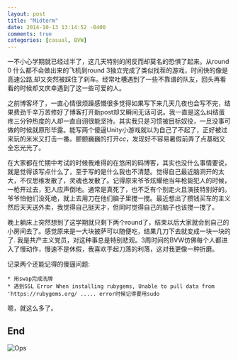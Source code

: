 ```yaml
---
layout: post
title: "Midterm"
date: 2014-10-13 13:14:52 -0400
comments: true
categories: [casual, BVW]
---
```

一不小心学期就已经过半了，这几天特别的闲反而却莫名的恐惧了起来。从round 0 什么都不会做出来的飞机到round 3独立完成了类似找茬的游戏，时间快的像是高速公路,却又突然被踩住了刹车。经常吐槽遇到了一些不靠谱的队友，回头再看看的时候却又庆幸遇到了这一些可爱的人。

之前博客坏了，一直心情很烦躁感慨很多觉得如果写下来几天几夜也会写不完，结果费劲千辛万苦修好了博客打开新post却又瞬间无话可说。我一直是这么纠结蛋疼三分钟热度的人却一直自诩很能坚持。其实我只是习惯被目标奴役，一旦没事可做的时候就原形毕露。能写两个傻逼Unity小游戏就以为自己了不起了，正好被过来玩的米米又打击一番。颤颤巍巍的打开*cc*，发现好不容易暑假前弄了点基础又全忘光光了。

在大家都在忙期中考试的时候我难得的在悠闲的码博客，其实也没什么事情要说，就是觉得该写点什么了，至于写的是什么我也不清楚。觉得自己最近脑洞开的太大，不仅思维发散了，灵魂也发散了。记得原来爷爷炫耀他当年枪毙犯人的时候，一枪开过去，犯人应声倒地。通常是真死了，也不乏有个别走火且演技特别好的。爷爷怕他们没死绝，就上去用刀在他们脑子里搅一搅。最近想出了攒钱买车的主义然后天天送外卖，我觉得自己挺天才，但同时觉得自己的脑子也该搅一搅了。

晚上躺床上突然想到了这学期就只剩下两个round了，结束以后大家就会到自己的小房间去了。感觉原来是一大块披萨可以随便吃，结果几刀下去就变成一块一块的了. 我是共产主义党员，对这种事总是特别悲观。3周时间的BVW仿佛每个人都进入了慢动作，慢速不是休假，我喜欢手起刀落的利落，这对我更像一种折磨。

记录两个还能记得的傻逼问题:

```
* 用swap完成洗牌
* 遇到SSL Error When installing rubygems, Unable to pull data from 'https://rubygems.org/ ..... error时候记得要用sudo
```
嗯，就这么多了。

End
--------

![Ops](/images/Pitt_img.JPG)
